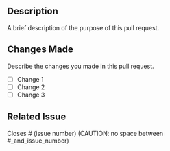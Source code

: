 ## Description

A brief description of the purpose of this pull request.

## Changes Made

Describe the changes you made in this pull request.

- [ ] Change 1
- [ ] Change 2
- [ ] Change 3

## Related Issue

Closes # (issue number) (CAUTION: no space between #_and_issue_number)